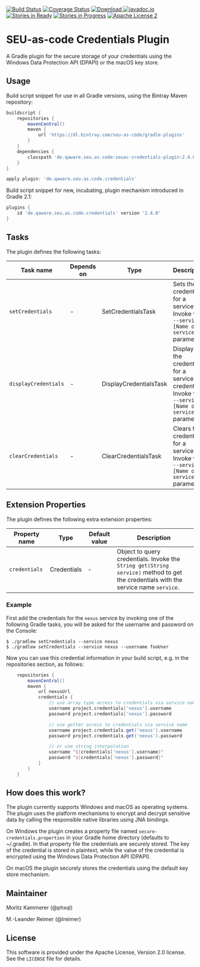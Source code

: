 [![Build Status](https://travis-ci.org/seu-as-code/seu-as-code.plugins.svg?branch=master)](https://travis-ci.org/seu-as-code/seu-as-code.plugins)
[![Coverage Status](https://coveralls.io/repos/seu-as-code/seu-as-code.plugins/badge.svg?branch=master&service=github&ts=1)](https://coveralls.io/github/seu-as-code/seu-as-code.plugins?branch=master)
[![Download](https://api.bintray.com/packages/seu-as-code/gradle-plugins/seuac-credentials-plugin/images/download.svg) ](https://bintray.com/seu-as-code/gradle-plugins/seuac-credentials-plugin/_latestVersion)
[![javadoc.io](https://javadocio-badges.herokuapp.com/de.qaware.seu.as.code/seuac-credentials-plugin/badge.svg)](https://javadocio-badges.herokuapp.com/de.qaware.seu.as.code/seuac-credentials-plugin)
[![Stories in Ready](https://badge.waffle.io/seu-as-code/seu-as-code.plugins.png?label=ready&title=Ready)](https://waffle.io/seu-as-code/seu-as-code.plugins)
[![Stories in Progress](https://badge.waffle.io/seu-as-code/seu-as-code.plugins.png?label=in%20progress&title=In%20Progress)](https://waffle.io/seu-as-code/seu-as-code.plugins)
[![Apache License 2](http://img.shields.io/badge/license-ASF2-blue.svg)](https://github.com/seu-as-code/seu-as-code.plugins/blob/master/LICENSE)

# SEU-as-code Credentials Plugin

A Gradle plugin for the secure storage of your credentials using the Windows Data Protection API (DPAPI) 
or the macOS key store.

## Usage

Build script snippet for use in all Gradle versions, using the Bintray Maven repository:
```groovy
buildscript {
    repositories {
        mavenCentral()
        maven {
            url 'https://dl.bintray.com/seu-as-code/gradle-plugins'
        }
    }
    dependencies {
        classpath 'de.qaware.seu.as.code:seuac-credentials-plugin:2.4.0'
    }
}

apply plugin: 'de.qaware.seu.as.code.credentials'
```

Build script snippet for new, incubating, plugin mechanism introduced in Gradle 2.1:
```groovy
plugins {
    id 'de.qaware.seu.as.code.credentials' version '2.4.0'
}
```

## Tasks

The plugin defines the following tasks:

Task name | Depends on | Type | Description
--- | --- | --- | ---
`setCredentials`| - | SetCredentialsTask | Sets the credentials for a service. Invoke with `--service [Name of service]` parameter.
`displayCredentials` | - | DisplayCredentialsTask | Displays the credentials for a service of a credential. Invoke with `--service [Name of service]` parameter.
`clearCredentials`| - | ClearCredentialsTask | Clears the credentials for a service. Invoke with `--service [Name of service]` parameter.

## Extension Properties

The plugin defines the following extra extension properties:

Property name | Type | Default value | Description
--- | --- | --- | ---
`credentials` | Credentials | - | Object to query credentials. Invoke the `String get(String service)` method to get the credentials with the service name `service`.

### Example

First add the credentials for the `nexus` service by invoking one of the following Gradle tasks, you will be asked for the
username and password on the Console:
```shell
$ ./gradlew setCredentials --service nexus
$ ./gradlew setCredentials --service nexus --username fooUser
```

Now you can use this credential information in your build script, e.g. in the repositories section, as follows:
```groovy
    repositories {
        mavenCentral()
        maven {
            url nexusUrl
            credentials {
                // use array type access to credentials via service name
                username project.credentials['nexus'].username
                password project.credentials['nexus'].password

                // use getter access to credentials via service name
                username project.credentials.get('nexus').username
                password project.credentials.get('nexus').password

                // or use string interpolation
                username "${credentials['nexus'].username}"
                password "${credentials['nexus'].password}"
            }
        }
    }
```

## How does this work?

The plugin currently supports Windows and macOS as operating systems. The plugin uses the platform mechanisms to
encrypt and decrypt sensitive data by calling the responsible native libraries using JNA bindings.

On Windows the plugin creates a property file named `secure-credentials.properties` in your Gradle home directory
(defaults to ~/.gradle). In that property file the credentials are securely stored. The key of the credential is stored in
plaintext, while the value of the credential is encrypted using the Windows Data Protection API (DPAPI).

On macOS the plugin securely stores the credentials using the default key store mechanism.

## Maintainer

Moritz Kammerer (@phxql)

M.-Leander Reimer (@lreimer)

## License

This software is provided under the Apache License, Version 2.0 license. See the `LICENSE` file for details.
